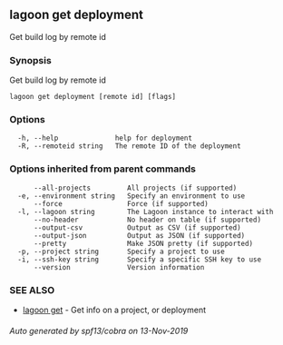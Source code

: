 ## lagoon get deployment

Get build log by remote id

### Synopsis

Get build log by remote id

```
lagoon get deployment [remote id] [flags]
```

### Options

```
  -h, --help              help for deployment
  -R, --remoteid string   The remote ID of the deployment
```

### Options inherited from parent commands

```
      --all-projects         All projects (if supported)
  -e, --environment string   Specify an environment to use
      --force                Force (if supported)
  -l, --lagoon string        The Lagoon instance to interact with
      --no-header            No header on table (if supported)
      --output-csv           Output as CSV (if supported)
      --output-json          Output as JSON (if supported)
      --pretty               Make JSON pretty (if supported)
  -p, --project string       Specify a project to use
  -i, --ssh-key string       Specify a specific SSH key to use
      --version              Version information
```

### SEE ALSO

* [lagoon get](lagoon_get.md)	 - Get info on a project, or deployment

###### Auto generated by spf13/cobra on 13-Nov-2019
